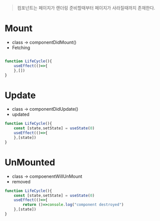>컴포넌트는 페이지가 랜더링 준비할때부터 페이지가 사라질때까지 존재한다. 

# Mount
- class -> componentDidMount()
- Fetching 
```js

function LifeCycle(){
    useEffect(()=>{
    },[])
}

```

# Update 
- class -> componentDidUpdate()
- updated
```js
function LifeCycle(){
    const [state,setState] = useState(0)
    useEffect(()=>{
    },[state])
}

```
# UnMounted
- class -> compoenentWillUnMount
- removed
```js
function LifeCycle(){
    const [state,setState] = useState(0)
    useEffect(()=>{
        return ()=>console.log("component destroyed")
    },[state])
}

```